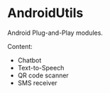 # AndroidUtils

Android Plug-and-Play modules.

Content:

  - Chatbot
  - Text-to-Speech
  - QR code scanner
  - SMS receiver
